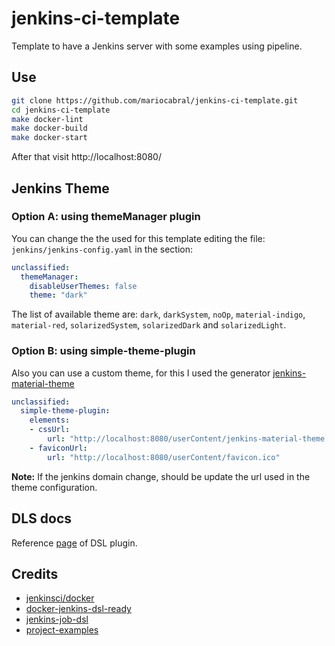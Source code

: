 # jenkins-ci-template
Template to have a Jenkins server with some examples using pipeline.


## Use


```bash
git clone https://github.com/mariocabral/jenkins-ci-template.git
cd jenkins-ci-template
make docker-lint
make docker-build
make docker-start
```

After that visit http://localhost:8080/ 


## Jenkins Theme

### Option A: using themeManager plugin

You can change the the used for this template editing the file: `jenkins/jenkins-config.yaml` in the section:

```yaml
unclassified:
  themeManager:
    disableUserThemes: false
    theme: "dark"
```

The list of available theme are: `dark`, `darkSystem`, `noOp`, `material-indigo`, `material-red`, `solarizedSystem`, `solarizedDark` and `solarizedLight`.

### Option B: using simple-theme-plugin

Also you can use a custom theme, for this I used the generator [jenkins-material-theme](http://afonsof.com/jenkins-material-theme/)

```yaml
unclassified:
  simple-theme-plugin:
    elements:
    - cssUrl:
        url: "http://localhost:8080/userContent/jenkins-material-theme.css"
    - faviconUrl:
        url: "http://localhost:8080/userContent/favicon.ico"
```
**Note:** If the jenkins domain change, should be update the url used in the theme configuration.


## DLS docs

Reference [page](https://jenkinsci.github.io/job-dsl-plugin/#path/pipelineJob) of DSL plugin.

## Credits

- [jenkinsci/docker](https://github.com/jenkinsci/docker)
- [docker-jenkins-dsl-ready](https://github.com/thomasleveil/docker-jenkins-dsl-ready)
- [jenkins-job-dsl](https://github.com/binario200/jenkins-job-dsl)
- [project-examples](https://github.com/jfrog/project-examples)
